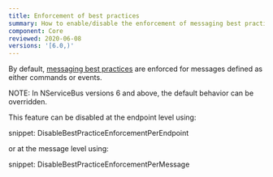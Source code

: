 ```yaml
---
title: Enforcement of best practices
summary: How to enable/disable the enforcement of messaging best practices based on events and commands
component: Core
reviewed: 2020-06-08
versions: '[6.0,)'
---
```


By default, [messaging best practices](messages-events-commands.md) are enforced for messages defined as either commands or events.

NOTE: In NServiceBus versions 6 and above, the default behavior can be overridden.

This feature can be disabled at the endpoint level using:

snippet: DisableBestPracticeEnforcementPerEndpoint

or at the message level using:

snippet: DisableBestPracticeEnforcementPerMessage
